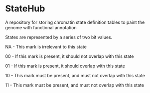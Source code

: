 # StateHub
A repository for storing chromatin state definition tables to paint the genome with functional annotation

States are represented by a series of two bit values.

NA - This mark is irrelevant to this state

00 - If this mark is present, it should not overlap with this state

01 - If this mark is present, it should overlap with this state

10 - This mark must be present, and must not overlap with this state

11 - This mark must be present, and must not overlap with this state

